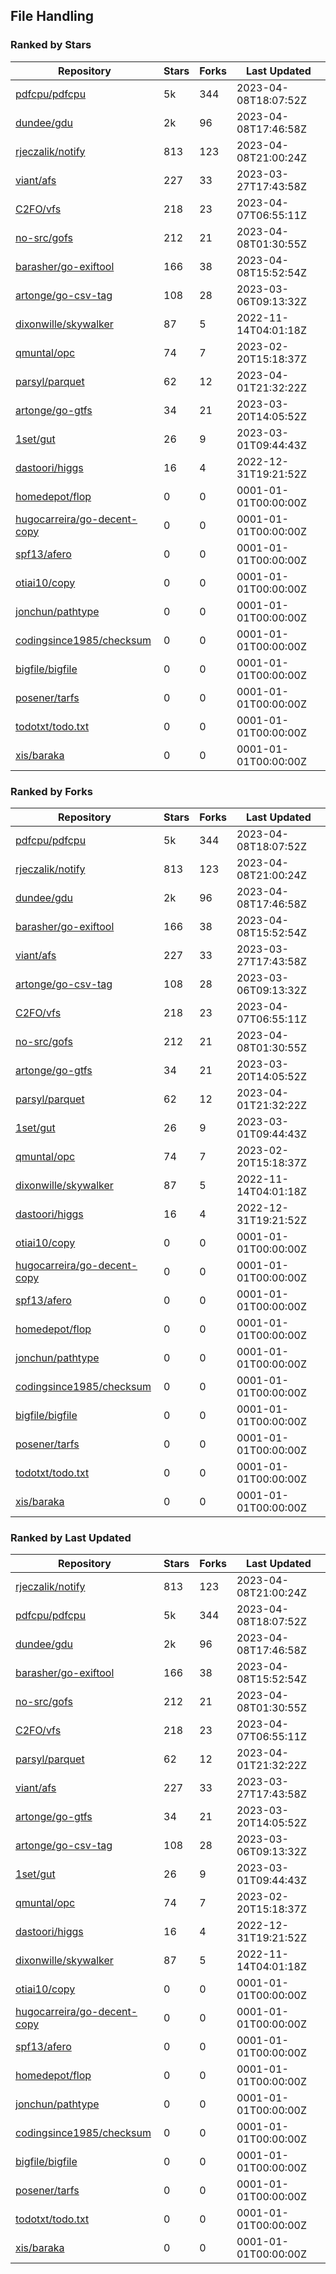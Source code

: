 ## File Handling

### Ranked by Stars

| Repository | Stars | Forks | Last Updated |
|------------|-------|-------|--------------|
| [pdfcpu/pdfcpu](https://github.com/pdfcpu/pdfcpu) | 5k | 344 | 2023-04-08T18:07:52Z |
| [dundee/gdu](https://github.com/dundee/gdu) | 2k | 96 | 2023-04-08T17:46:58Z |
| [rjeczalik/notify](https://github.com/rjeczalik/notify) | 813 | 123 | 2023-04-08T21:00:24Z |
| [viant/afs](https://github.com/viant/afs) | 227 | 33 | 2023-03-27T17:43:58Z |
| [C2FO/vfs](https://github.com/C2FO/vfs) | 218 | 23 | 2023-04-07T06:55:11Z |
| [no-src/gofs](https://github.com/no-src/gofs) | 212 | 21 | 2023-04-08T01:30:55Z |
| [barasher/go-exiftool](https://github.com/barasher/go-exiftool) | 166 | 38 | 2023-04-08T15:52:54Z |
| [artonge/go-csv-tag](https://github.com/artonge/go-csv-tag) | 108 | 28 | 2023-03-06T09:13:32Z |
| [dixonwille/skywalker](https://github.com/dixonwille/skywalker) | 87 | 5 | 2022-11-14T04:01:18Z |
| [qmuntal/opc](https://github.com/qmuntal/opc) | 74 | 7 | 2023-02-20T15:18:37Z |
| [parsyl/parquet](https://github.com/parsyl/parquet) | 62 | 12 | 2023-04-01T21:32:22Z |
| [artonge/go-gtfs](https://github.com/artonge/go-gtfs) | 34 | 21 | 2023-03-20T14:05:52Z |
| [1set/gut](https://github.com/1set/gut) | 26 | 9 | 2023-03-01T09:44:43Z |
| [dastoori/higgs](https://github.com/dastoori/higgs) | 16 | 4 | 2022-12-31T19:21:52Z |
| [homedepot/flop](https://github.com/homedepot/flop) | 0 | 0 | 0001-01-01T00:00:00Z |
| [hugocarreira/go-decent-copy](https://github.com/hugocarreira/go-decent-copy) | 0 | 0 | 0001-01-01T00:00:00Z |
| [spf13/afero](https://github.com/spf13/afero) | 0 | 0 | 0001-01-01T00:00:00Z |
| [otiai10/copy](https://github.com/otiai10/copy) | 0 | 0 | 0001-01-01T00:00:00Z |
| [jonchun/pathtype](https://github.com/jonchun/pathtype) | 0 | 0 | 0001-01-01T00:00:00Z |
| [codingsince1985/checksum](https://github.com/codingsince1985/checksum) | 0 | 0 | 0001-01-01T00:00:00Z |
| [bigfile/bigfile](https://github.com/bigfile/bigfile) | 0 | 0 | 0001-01-01T00:00:00Z |
| [posener/tarfs](https://github.com/posener/tarfs) | 0 | 0 | 0001-01-01T00:00:00Z |
| [todotxt/todo.txt](https://github.com/todotxt/todo.txt) | 0 | 0 | 0001-01-01T00:00:00Z |
| [xis/baraka](https://github.com/xis/baraka) | 0 | 0 | 0001-01-01T00:00:00Z |

### Ranked by Forks

| Repository | Stars | Forks | Last Updated |
|------------|-------|-------|--------------|
| [pdfcpu/pdfcpu](https://github.com/pdfcpu/pdfcpu) | 5k | 344 | 2023-04-08T18:07:52Z |
| [rjeczalik/notify](https://github.com/rjeczalik/notify) | 813 | 123 | 2023-04-08T21:00:24Z |
| [dundee/gdu](https://github.com/dundee/gdu) | 2k | 96 | 2023-04-08T17:46:58Z |
| [barasher/go-exiftool](https://github.com/barasher/go-exiftool) | 166 | 38 | 2023-04-08T15:52:54Z |
| [viant/afs](https://github.com/viant/afs) | 227 | 33 | 2023-03-27T17:43:58Z |
| [artonge/go-csv-tag](https://github.com/artonge/go-csv-tag) | 108 | 28 | 2023-03-06T09:13:32Z |
| [C2FO/vfs](https://github.com/C2FO/vfs) | 218 | 23 | 2023-04-07T06:55:11Z |
| [no-src/gofs](https://github.com/no-src/gofs) | 212 | 21 | 2023-04-08T01:30:55Z |
| [artonge/go-gtfs](https://github.com/artonge/go-gtfs) | 34 | 21 | 2023-03-20T14:05:52Z |
| [parsyl/parquet](https://github.com/parsyl/parquet) | 62 | 12 | 2023-04-01T21:32:22Z |
| [1set/gut](https://github.com/1set/gut) | 26 | 9 | 2023-03-01T09:44:43Z |
| [qmuntal/opc](https://github.com/qmuntal/opc) | 74 | 7 | 2023-02-20T15:18:37Z |
| [dixonwille/skywalker](https://github.com/dixonwille/skywalker) | 87 | 5 | 2022-11-14T04:01:18Z |
| [dastoori/higgs](https://github.com/dastoori/higgs) | 16 | 4 | 2022-12-31T19:21:52Z |
| [otiai10/copy](https://github.com/otiai10/copy) | 0 | 0 | 0001-01-01T00:00:00Z |
| [hugocarreira/go-decent-copy](https://github.com/hugocarreira/go-decent-copy) | 0 | 0 | 0001-01-01T00:00:00Z |
| [spf13/afero](https://github.com/spf13/afero) | 0 | 0 | 0001-01-01T00:00:00Z |
| [homedepot/flop](https://github.com/homedepot/flop) | 0 | 0 | 0001-01-01T00:00:00Z |
| [jonchun/pathtype](https://github.com/jonchun/pathtype) | 0 | 0 | 0001-01-01T00:00:00Z |
| [codingsince1985/checksum](https://github.com/codingsince1985/checksum) | 0 | 0 | 0001-01-01T00:00:00Z |
| [bigfile/bigfile](https://github.com/bigfile/bigfile) | 0 | 0 | 0001-01-01T00:00:00Z |
| [posener/tarfs](https://github.com/posener/tarfs) | 0 | 0 | 0001-01-01T00:00:00Z |
| [todotxt/todo.txt](https://github.com/todotxt/todo.txt) | 0 | 0 | 0001-01-01T00:00:00Z |
| [xis/baraka](https://github.com/xis/baraka) | 0 | 0 | 0001-01-01T00:00:00Z |

### Ranked by Last Updated

| Repository | Stars | Forks | Last Updated |
|------------|-------|-------|--------------|
| [rjeczalik/notify](https://github.com/rjeczalik/notify) | 813 | 123 | 2023-04-08T21:00:24Z |
| [pdfcpu/pdfcpu](https://github.com/pdfcpu/pdfcpu) | 5k | 344 | 2023-04-08T18:07:52Z |
| [dundee/gdu](https://github.com/dundee/gdu) | 2k | 96 | 2023-04-08T17:46:58Z |
| [barasher/go-exiftool](https://github.com/barasher/go-exiftool) | 166 | 38 | 2023-04-08T15:52:54Z |
| [no-src/gofs](https://github.com/no-src/gofs) | 212 | 21 | 2023-04-08T01:30:55Z |
| [C2FO/vfs](https://github.com/C2FO/vfs) | 218 | 23 | 2023-04-07T06:55:11Z |
| [parsyl/parquet](https://github.com/parsyl/parquet) | 62 | 12 | 2023-04-01T21:32:22Z |
| [viant/afs](https://github.com/viant/afs) | 227 | 33 | 2023-03-27T17:43:58Z |
| [artonge/go-gtfs](https://github.com/artonge/go-gtfs) | 34 | 21 | 2023-03-20T14:05:52Z |
| [artonge/go-csv-tag](https://github.com/artonge/go-csv-tag) | 108 | 28 | 2023-03-06T09:13:32Z |
| [1set/gut](https://github.com/1set/gut) | 26 | 9 | 2023-03-01T09:44:43Z |
| [qmuntal/opc](https://github.com/qmuntal/opc) | 74 | 7 | 2023-02-20T15:18:37Z |
| [dastoori/higgs](https://github.com/dastoori/higgs) | 16 | 4 | 2022-12-31T19:21:52Z |
| [dixonwille/skywalker](https://github.com/dixonwille/skywalker) | 87 | 5 | 2022-11-14T04:01:18Z |
| [otiai10/copy](https://github.com/otiai10/copy) | 0 | 0 | 0001-01-01T00:00:00Z |
| [hugocarreira/go-decent-copy](https://github.com/hugocarreira/go-decent-copy) | 0 | 0 | 0001-01-01T00:00:00Z |
| [spf13/afero](https://github.com/spf13/afero) | 0 | 0 | 0001-01-01T00:00:00Z |
| [homedepot/flop](https://github.com/homedepot/flop) | 0 | 0 | 0001-01-01T00:00:00Z |
| [jonchun/pathtype](https://github.com/jonchun/pathtype) | 0 | 0 | 0001-01-01T00:00:00Z |
| [codingsince1985/checksum](https://github.com/codingsince1985/checksum) | 0 | 0 | 0001-01-01T00:00:00Z |
| [bigfile/bigfile](https://github.com/bigfile/bigfile) | 0 | 0 | 0001-01-01T00:00:00Z |
| [posener/tarfs](https://github.com/posener/tarfs) | 0 | 0 | 0001-01-01T00:00:00Z |
| [todotxt/todo.txt](https://github.com/todotxt/todo.txt) | 0 | 0 | 0001-01-01T00:00:00Z |
| [xis/baraka](https://github.com/xis/baraka) | 0 | 0 | 0001-01-01T00:00:00Z |

